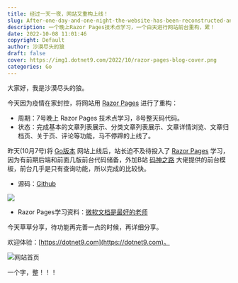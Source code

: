 ```yaml
---
title: 经过一天一夜，网站又重构上线！
slug: After-one-day-and-one-night-the-website-has-been-reconstructed-and-launched-again
description: 一个晚上Razor Pages技术点学习，一个白天进行网站前台重构，累！
date: 2022-10-08 11:01:46
copyright: Default
author: 沙漠尽头的狼
draft: false
cover: https://img1.dotnet9.com/2022/10/razor-pages-blog-cover.png
categories: Go
---
```


大家好，我是沙漠尽头的狼。

今天因为疫情在家封控，将网站用 [Razor Pages](https://learn.microsoft.com/zh-cn/aspnet/core/razor-pages/?WT.mc_id=dotnet-35129-website&view=aspnetcore-7.0&tabs=visual-studio) 进行了重构：

- 周期：7号晚上 Razor Pages 技术点学习，8号整天码代码。
- 状态：完成基本的文章列表展示、分类文章列表展示、文章详情浏览、文章归档页、关于页、评论等功能，马不停蹄的上线了。

昨天(10月7号)将 [Go版本](https://go.dotnet9.com) 网站上线后，站长迫不及待投入了 [Razor Pages](https://learn.microsoft.com/zh-cn/aspnet/core/razor-pages/?WT.mc_id=dotnet-35129-website&view=aspnetcore-7.0&tabs=visual-studio) 学习，因为有前期后端和前面几版前台代码储备，外加B站 [码神之路](https://www.bilibili.com/video/BV1VS4y1F7NM) 大佬提供的前台模板，前台几乎是只有查询功能，所以完成的比较快。

- 源码：[Github](https://github.com/dotnet9/Dotnet9/tree/develop/src/Dotnet9.Web.RazorPages)

![](https://img1.dotnet9.com/2022/10/dotnet-blog-repository.png)

- Razor Pages学习资料：[微软文档是最好的老师](https://learn.microsoft.com/zh-cn/aspnet/core/razor-pages/?WT.mc_id=dotnet-35129-website&view=aspnetcore-7.0&tabs=visual-studio)

今天草草分享，待功能再完善一点的时候，再详细分享。

欢迎体验：[https://dotnet9.com](https://dotnet9.com)。

![网站首页](https://img1.dotnet9.com/2022/10/razor-pages-blog-cover.png)

一个字，整！！！